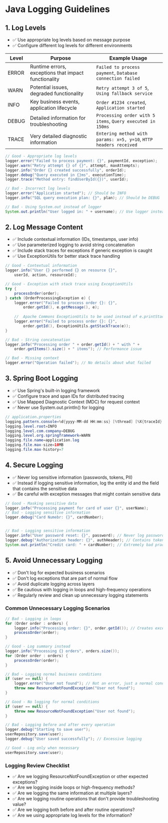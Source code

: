 # Java Logging Guidelines

## 1. Log Levels

- ✅ Use appropriate log levels based on message purpose
- ✅ Configure different log levels for different environments

| Level | Purpose | Example Usage |
|-------|---------|---------------|
| ERROR | Runtime errors, exceptions that impact functionality | `Failed to process payment`, `Database connection failed` |
| WARN | Potential issues, degraded functionality | `Retry attempt 3 of 5`, `Using fallback service` |
| INFO | Key business events, application lifecycle | `Order #1234 created`, `Application started` |
| DEBUG | Detailed information for troubleshooting | `Processing order with 5 items`, `Query executed in 150ms` |
| TRACE | Very detailed diagnostic information | `Entering method with params: x=5, y=10`, `HTTP headers received` |

```java
// Good - Appropriate log levels
logger.error("Failed to process payment: {}", paymentId, exception);
logger.warn("Retry attempt {} of {}", attempt, maxAttempts);
logger.info("Order {} created successfully", orderId);
logger.debug("Query executed in {}ms", executionTime);
logger.trace("Method entry: findUserById({})", userId);

// Bad - Incorrect log levels
logger.error("Application started"); // Should be INFO
logger.info("SQL query execution plan: {}", plan); // Should be DEBUG

// Bad - Using System.out instead of logger
System.out.println("User logged in: " + username); // Use logger instead
```

## 2. Log Message Content

- ✅ Include contextual information (IDs, timestamps, user info)
- ✅ Use parameterized logging to avoid string concatenation
- ✅ Include stack traces for exceptions if generic exception is caught
- ✅ Use ExceptionUtils for better stack trace handling

```java
// Good - Contextual information
logger.info("User {} performed {} on resource {}", 
    userId, action, resourceId);

// Good - Exception with stack trace using ExceptionUtils
try {
    processOrder(order);
} catch (OrderProcessingException e) {
    logger.error("Failed to process order {}: {}", 
        order.getId(), e.getMessage(), e);
    
    //  Apache Commons ExceptionUtils to be used instead of e.printStackTrace()
    logger.error("Failed to process order {}: {}", 
        order.getId(), ExceptionUtils.getStackTrace(e));
}

// Bad - String concatenation
logger.info("Processing order " + order.getId() + " with " + 
    order.getItems().size() + " items"); // Performance issue

// Bad - Missing context
logger.error("Operation failed"); // No details about what failed
```

## 3. Spring Boot Logging

- ✅ Use Spring's built-in logging framework
- ✅ Configure trace and span IDs for distributed tracing
- ✅ Use Mapped Diagnostic Context (MDC) for request context
- ✅ Never use System.out.println() for logging

```java
// application.properties
logging.pattern.console=%d{yyyy-MM-dd HH:mm:ss} [%thread] [%X{traceId},%X{spanId}] %-5level %logger{36} - %msg%n
logging.level.root=INFO
logging.level.com.company=DEBUG
logging.level.org.springframework=WARN
logging.file.name=application.log
logging.file.max-size=10MB
logging.file.max-history=7

```

## 4. Secure Logging

- ✅ Never log sensitive information (passwords, tokens, PII)
- ✅ Instead if logging sensitive information, log the entity id and the field that contains the sensitive data
- ✅ Be careful with exception messages that might contain sensitive data

```java
// Good - Masking sensitive data
logger.info("Processing payment for card of user {}", userName);
// Bad - Logging sensitive information
logger.debug("Card Numebr: {}", cardNumber);


// Bad - Logging sensitive information
logger.info("User password reset: {}", password); // Never log passwords
logger.debug("Authorization header: {}", authHeader); // Contains token
System.out.println("Credit card: " + cardNumber); // Extremely bad practice
```

## 5. Avoid Unnecessary Logging

- ✅ Don't log for expected business scenarios
- ✅ Don't log exceptions that are part of normal flow
- ✅ Avoid duplicate logging across layers
- ✅ Be cautious with logging in loops and high-frequency operations
- ✅ Regularly review and clean up unnecessary logging statements

### Common Unnecessary Logging Scenarios

```java
// Bad - Logging in loops
for (Order order : orders) {
    logger.info("Processing order: {}", order.getId()); // Creates excessive logs
    processOrder(order);
}

// Good - Log summary instead
logger.info("Processing {} orders", orders.size());
for (Order order : orders) {
    processOrder(order);
}

// Bad - Logging normal business conditions
if (user == null) {
    logger.error("User not found"); // Not an error, just a normal condition
    throw new ResourceNotFoundException("User not found");
}

// Good - No logging for normal conditions
if (user == null) {
    throw new ResourceNotFoundException("User not found");
}

// Bad - Logging before and after every operation
logger.debug("Starting to save user");
userRepository.save(user);
logger.debug("User saved successfully"); // Excessive logging

// Good - Log only when necessary
userRepository.save(user);
```

### Logging Review Checklist

- ✅ Are we logging ResourceNotFoundException or other expected exceptions?
- ✅ Are we logging inside loops or high-frequency methods?
- ✅ Are we logging the same information at multiple layers?
- ✅ Are we logging routine operations that don't provide troubleshooting value?
- ✅ Are we logging both before and after routine operations?
- ✅ Are we using appropriate log levels for the information?

